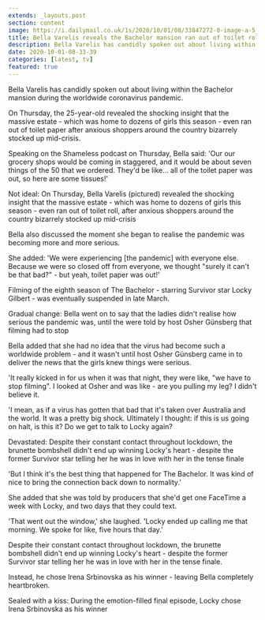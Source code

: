 ```yaml
---
extends: _layouts.post
section: content
image: https://i.dailymail.co.uk/1s/2020/10/01/08/33847272-0-image-a-5_1601537273873.jpg 
title: Bella Varelis reveals the Bachelor mansion ran out of toilet roll during the coronavirus pandemic 
description: Bella Varelis has candidly spoken out about living within the Bachelor mansion during the worldwide coronavirus pandemic. 
date: 2020-10-01-08-33-39 
categories: [latest, tv] 
featured: true 
--- 
```

Bella Varelis has candidly spoken out about living within the Bachelor mansion during the worldwide coronavirus pandemic.

On Thursday, the 25-year-old revealed the shocking insight that the massive estate - which was home to dozens of girls this season - even ran out of toilet paper after anxious shoppers around the country bizarrely stocked up mid-crisis.

Speaking on the Shameless podcast on Thursday, Bella said: 'Our our grocery shops would be coming in staggered, and it would be about seven things of the 50 that we ordered. They'd be like... all of the toilet paper was out, so here are some tissues!' 

Not ideal: On Thursday, Bella Varelis (pictured) revealed the shocking insight that the massive estate - which was home to dozens of girls this season - even ran out of toilet roll, after anxious shoppers around the country bizarrely stocked up mid-crisis

Bella also discussed the moment she began to realise the pandemic was becoming more and more serious. 

She added: 'We were experiencing [the pandemic] with everyone else. Because we were so closed off from everyone, we thought "surely it can't be that bad?" - but yeah, toilet paper was out!'

Filming of the eighth season of The Bachelor - starring Survivor star Locky Gilbert - was eventually suspended in late March.

Gradual change: Bella went on to say that the ladies didn't realise how serious the pandemic was, until the were told by host Osher Günsberg that filming had to stop

Bella added that she had no idea that the virus had become such a worldwide problem - and it wasn't until host Osher Günsberg came in to deliver the news that the girls knew things were serious.

'It really kicked in for us when it was that night, they were like, "we have to stop filming". I looked at Osher and was like - are you pulling my leg? I didn't believe it.

'I mean, as if a virus has gotten that bad that it's taken over Australia and the world. It was a pretty big shock. Ultimately I thought: if this is us going on halt, is this it? Do we get to talk to Locky again?

Devastated: Despite their constant contact throughout lockdown, the brunette bombshell didn't end up winning Locky's heart - despite the former Survivor star telling her he was in love with her in the tense finale

'But I think it's the best thing that happened for The Bachelor. It was kind of nice to bring the connection back down to normality.'

She added that she was told by producers that she'd get one FaceTime a week with Locky, and two days that they could text.

'That went out the window,' she laughed. 'Locky ended up calling me that morning. We spoke for like, five hours that day.'

Despite their constant contact throughout lockdown, the brunette bombshell didn't end up winning Locky's heart - despite the former Survivor star telling her he was in love with her in the tense finale.

Instead, he chose Irena Srbinovska as his winner - leaving Bella completely heartbroken.

Sealed with a kiss: During the emotion-filled final episode, Locky chose Irena Srbinovska as his winner

